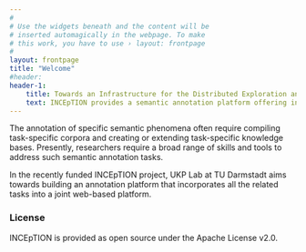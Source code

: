 ```yaml
---
#
# Use the widgets beneath and the content will be
# inserted automagically in the webpage. To make
# this work, you have to use › layout: frontpage
#
layout: frontpage
title: "Welcome"
#header:
header-1:
    title: Towards an Infrastructure for the Distributed Exploration and Annotation of Large Corpora and Knowledge Bases
    text: INCEpTION provides a semantic annotation platform offering intelligent annotation assistance and knowledge management.
---
```


The annotation of specific semantic phenomena often require compiling task-specific corpora and
creating or extending task-specific knowledge bases. Presently, researchers require a broad range
of skills and tools to address such semantic annotation tasks.

In the recently funded INCEpTION project, UKP Lab at TU Darmstadt aims towards building an 
annotation platform that incorporates all the related tasks into a joint web-based platform. 


### License

INCEpTION is provided as open source under the Apache License v2.0.
